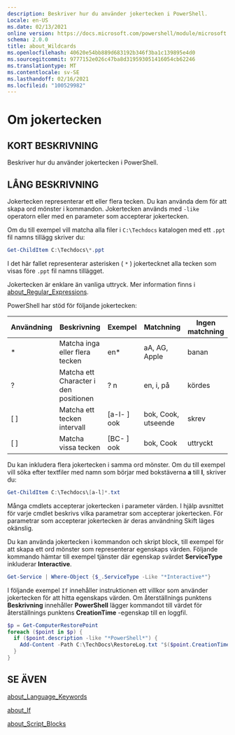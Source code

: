 ```yaml
---
description: Beskriver hur du använder jokertecken i PowerShell.
Locale: en-US
ms.date: 02/13/2021
online version: https://docs.microsoft.com/powershell/module/microsoft.powershell.core/about/about_wildcards?view=powershell-7.2&WT.mc_id=ps-gethelp
schema: 2.0.0
title: about_Wildcards
ms.openlocfilehash: 40620e54bb889d683192b346f3ba1c139895e4d0
ms.sourcegitcommit: 9777152e026c47ba8d319593051416054cb62246
ms.translationtype: MT
ms.contentlocale: sv-SE
ms.lasthandoff: 02/16/2021
ms.locfileid: "100529982"
---
```

# <a name="about-wildcards"></a>Om jokertecken

## <a name="short-description"></a>KORT BESKRIVNING

Beskriver hur du använder jokertecken i PowerShell.

## <a name="long-description"></a>LÅNG BESKRIVNING

Jokertecken representerar ett eller flera tecken. Du kan använda dem för att skapa ord mönster i kommandon. Jokertecken används med `-like` operatorn eller med en parameter som accepterar jokertecken.

Om du till exempel vill matcha alla filer i `C:\Techdocs` katalogen med ett `.ppt` fil namns tillägg skriver du:

```powershell
Get-ChildItem C:\Techdocs\*.ppt
```

I det här fallet representerar asterisken ( `*` ) jokertecknet alla tecken som visas före `.ppt` fil namns tillägget.

Jokertecken är enklare än vanliga uttryck. Mer information finns i [about_Regular_Expressions](./about_Regular_Expressions.md).

PowerShell har stöd för följande jokertecken:

|Användning|Beskrivning               |Exempel |Matchning        |Ingen matchning|
|--------|--------------------------|--------|-------------|--------|
|\*      |Matcha inga eller flera tecken | en\*  | aA, AG, Apple | banan |
|?       |Matcha ett Character i den positionen | ? n | en, i, på | kördes |
|\[ \]   |Matcha ett tecken intervall | \[a-l- \] ook | bok, Cook, utseende | skrev |
|\[ \]   |Matcha vissa tecken | \[BC- \] ook | bok, Cook | uttryckt |

Du kan inkludera flera jokertecken i samma ord mönster. Om du till exempel vill söka efter textfiler med namn som börjar med bokstäverna **a** till **l**, skriver du:

```powershell
Get-ChildItem C:\Techdocs\[a-l]*.txt
```

Många cmdlets accepterar jokertecken i parameter värden. I hjälp avsnittet för varje cmdlet beskrivs vilka parametrar som accepterar jokertecken. För parametrar som accepterar jokertecken är deras användning Skift läges okänslig.

Du kan använda jokertecken i kommandon och skript block, till exempel för att skapa ett ord mönster som representerar egenskaps värden. Följande kommando hämtar till exempel tjänster där egenskap svärdet **ServiceType** inkluderar **Interactive**.

```powershell
Get-Service | Where-Object {$_.ServiceType -Like "*Interactive*"}
```

I följande exempel `If` innehåller instruktionen ett villkor som använder jokertecken för att hitta egenskaps värden. Om återställnings punktens **Beskrivning** innehåller **PowerShell** lägger kommandot till värdet för återställnings punktens **CreationTime** -egenskap till en loggfil.

```powershell
$p = Get-ComputerRestorePoint
foreach ($point in $p) {
  if ($point.description -like "*PowerShell*") {
    Add-Content -Path C:\TechDocs\RestoreLog.txt "$($point.CreationTime)"
  }
}
```

## <a name="see-also"></a>SE ÄVEN

[about_Language_Keywords](about_Language_Keywords.md)

[about_If](about_If.md)

[about_Script_Blocks](about_Script_Blocks.md)

